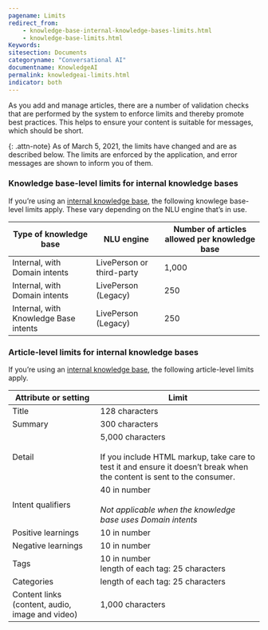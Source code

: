 ```yaml
---
pagename: Limits
redirect_from:
    - knowledge-base-internal-knowledge-bases-limits.html
    - knowledge-base-limits.html
Keywords:
sitesection: Documents
categoryname: "Conversational AI"
documentname: KnowledgeAI
permalink: knowledgeai-limits.html
indicator: both
---
```


As you add and manage articles, there are a number of validation checks that are performed by the system to enforce limits and thereby promote best practices. This helps to ensure your content is suitable for messages, which should be short.

{: .attn-note}
As of March 5, 2021, the limits have changed and are as described below. The limits are enforced by the application, and error messages are shown to inform you of them.

### Knowledge base-level limits for internal knowledge bases
If you’re using an [internal knowledge base](knowledgeai-internal-knowledge-bases-introduction.html), the following knowlege base-level limits apply. These vary depending on the NLU engine that’s in use.

| Type of knowledge base | NLU engine | Number of articles allowed per knowledge base |
| --- | --- | --- |
| Internal, with Domain intents | LivePerson or third-party | 1,000 |
| Internal, with Domain intents | LivePerson (Legacy) | 250 |
| Internal, with Knowledge Base intents | LivePerson (Legacy) | 250 |

### Article-level limits for internal knowledge bases

If you’re using an [internal knowledge base](knowledgeai-internal-knowledge-bases-introduction.html), the following article-level limits apply.

| Attribute or setting | Limit |
| --- | --- |
| Title | 128 characters |
| Summary | 300 characters |
| Detail | 5,000 characters<br><br>If you include HTML markup, take care to test it and ensure it doesn’t break when the content is sent to the consumer. |
| Intent qualifiers | 40 in number<br><br>*Not applicable when the knowledge base uses Domain intents* |
| Positive learnings | 10 in number |
| Negative learnings | 10 in number |
| Tags | 10 in number<br>length of each tag: 25 characters |
| Categories | length of each tag: 25 characters |
| Content links (content, audio, image and video) | 1,000 characters |